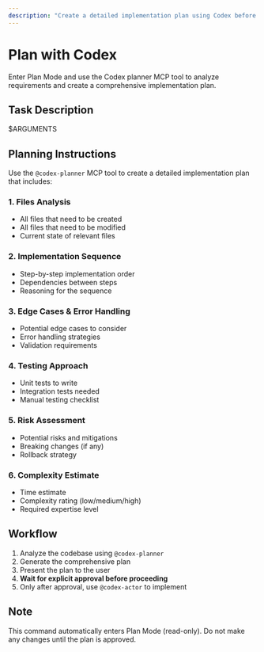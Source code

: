 ```yaml
---
description: "Create a detailed implementation plan using Codex before executing"
---
```


# Plan with Codex

Enter Plan Mode and use the Codex planner MCP tool to analyze requirements and create a comprehensive implementation plan.

## Task Description

$ARGUMENTS

## Planning Instructions

Use the `@codex-planner` MCP tool to create a detailed implementation plan that includes:

### 1. Files Analysis
- All files that need to be created
- All files that need to be modified
- Current state of relevant files

### 2. Implementation Sequence
- Step-by-step implementation order
- Dependencies between steps
- Reasoning for the sequence

### 3. Edge Cases & Error Handling
- Potential edge cases to consider
- Error handling strategies
- Validation requirements

### 4. Testing Approach
- Unit tests to write
- Integration tests needed
- Manual testing checklist

### 5. Risk Assessment
- Potential risks and mitigations
- Breaking changes (if any)
- Rollback strategy

### 6. Complexity Estimate
- Time estimate
- Complexity rating (low/medium/high)
- Required expertise level

## Workflow

1. Analyze the codebase using `@codex-planner`
2. Generate the comprehensive plan
3. Present the plan to the user
4. **Wait for explicit approval before proceeding**
5. Only after approval, use `@codex-actor` to implement

## Note

This command automatically enters Plan Mode (read-only). Do not make any changes until the plan is approved.
